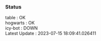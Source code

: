 ### Status


table : OK  
hogwarts : OK  
icy-bot : DOWN  
Latest Update : 2023-07-15 18:09:41.026411
